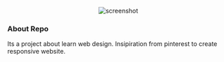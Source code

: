 <p align="center"><img src="http://drive.google.com/uc?export=view&id=1cB7T4L_wTFhqrqrsK5qh0-A6_nI2gLog"  alt="screenshot"></p>

### About Repo
Its  a project about learn web design.
Insipiration from pinterest to create responsive website.


